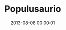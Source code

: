 ---
title: Populusaurio
date: 2013-08-08 00:00:01
img: populusaurio.png
thumb: populusaurio-thumb.png
description: Populusaurio es una iniciativa que busca visibilizar la riqueza, diversidad y poder de la sociedad civil organizada, buscando espacios de colaboración e incidencia con el Estado, lo que se concretiza a través de un evento masivo anual que busca dar a conocer  las acciones de la sociedad civil, y propiciar un diálogo entre la ciudadanía, y un diálogo con el Estado. Es organizado y convocado por 25 organizaciones de la sociedad civil, una de ellas Fundación Ciudadano Inteligente.
site_url: http://populusaurio.cl
status: activo
---